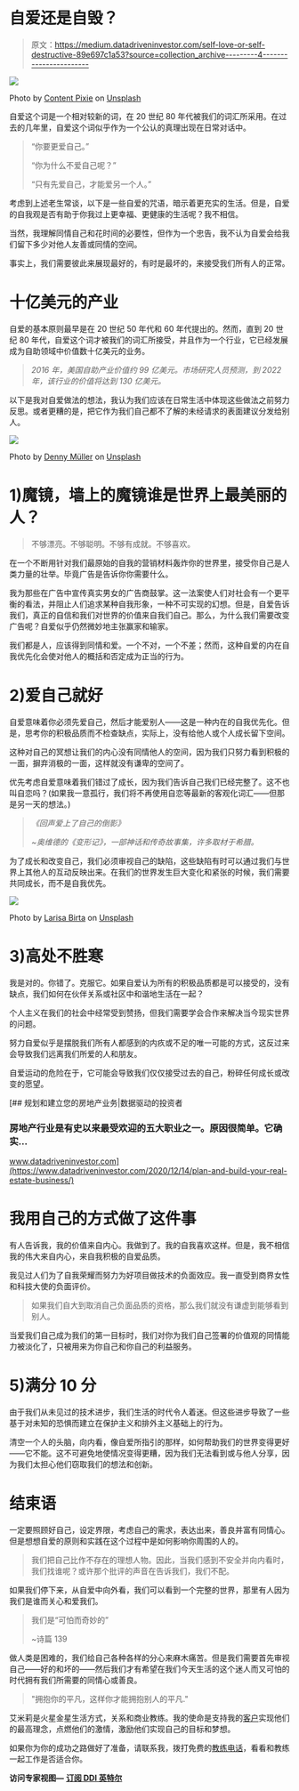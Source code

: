# 自爱还是自毁？

> 原文：<https://medium.datadriveninvestor.com/self-love-or-self-destructive-89e697c1a53?source=collection_archive---------4----------------------->

![](img/2895f8c3d45608e086bc2021eacb0746.png)

Photo by [Content Pixie](https://unsplash.com/@contentpixie?utm_source=medium&utm_medium=referral) on [Unsplash](https://unsplash.com?utm_source=medium&utm_medium=referral)

自爱这个词是一个相对较新的词，在 20 世纪 80 年代被我们的词汇所采用。在过去的几年里，自爱这个词似乎作为一个公认的真理出现在日常对话中。

> “你要更爱自己。”
> 
> “你为什么不爱自己呢？”
> 
> “只有先爱自己，才能爱另一个人。”

考虑到上述老生常谈，以下是一些自爱的咒语，暗示着更充实的生活。但是，自爱的自我观是否有助于你我过上更幸福、更健康的生活呢？我不相信。

当然，我理解同情自己和花时间的必要性，但作为一个忠告，我不认为自爱会给我们留下多少对他人友善或同情的空间。

事实上，我们需要彼此来展现最好的，有时是最坏的，来接受我们所有人的正常。

# 十亿美元的产业

自爱的基本原则最早是在 20 世纪 50 年代和 60 年代提出的。然而，直到 20 世纪 80 年代，自爱这个词才被我们的词汇所接受，并且作为一个行业，它已经发展成为自助领域中价值数十亿美元的业务。

> *2016 年，美国自助产业价值约 99 亿美元。市场研究人员预测，到 2022 年，该行业的价值将达到 130 亿美元。*

以下是我对自爱做法的想法，我认为我们应该在日常生活中体现这些做法之前努力反思。或者更糟的是，把它作为我们自己都不了解的未经请求的表面建议分发给别人。

![](img/1f5f4bfdb51194c5a88b473374b239bb.png)

Photo by [Denny Müller](https://unsplash.com/@redaquamedia?utm_source=medium&utm_medium=referral) on [Unsplash](https://unsplash.com?utm_source=medium&utm_medium=referral)

# 1)魔镜，墙上的魔镜谁是世界上最美丽的人？

> 不够漂亮。不够聪明。不够有成就。不够喜欢。

在一个不断用针对我们最原始的自我的营销材料轰炸你的世界里，接受你自己是人类力量的壮举。毕竟广告是告诉你你需要什么。

我为那些在广告中宣传真实男女的广告商鼓掌。这一法案使人们对社会有一个更平衡的看法，并阻止人们追求某种自我形象，一种不可实现的幻想。但是，自爱告诉我们，真正的自信和我们对世界的价值来自我们自己。那么，为什么我们需要改变广告呢？自爱似乎仍然微妙地主张赢家和输家。

我们都是人，应该得到同情和爱。一个不对，一个不差；然而，这种自爱的内在自我优先化会使对他人的概括和否定成为正当的行为。

# 2)爱自己就好

自爱意味着你必须先爱自己，然后才能爱别人——这是一种内在的自我优先化。但是，思考你的积极品质而不检查缺点，实际上，没有给他人或个人成长留下空间。

这种对自己的冥想让我们的内心没有同情他人的空间，因为我们只努力看到积极的一面，摒弃消极的一面，这样就没有谦卑的空间了。

优先考虑自爱意味着我们错过了成长，因为我们告诉自己我们已经完整了。这不也叫自恋吗？(如果我一意孤行，我们将不再使用自恋等最新的客观化词汇——但那是另一天的想法。)

> *《回声爱上了自己的倒影》*
> 
> *~奥维德的《变形记》，一部神话和传奇故事集，许多取材于希腊。*

为了成长和改变自己，我们必须审视自己的缺陷，这些缺陷有时可以通过我们与世界上其他人的互动反映出来。在我们的世界发生巨大变化和紧张的时候，我们需要共同成长，而不是自我优先。

![](img/3ebec6105ca651e123af7d541cd8a3a2.png)

Photo by [Larisa Birta](https://unsplash.com/@larisabirta?utm_source=medium&utm_medium=referral) on [Unsplash](https://unsplash.com?utm_source=medium&utm_medium=referral)

# 3)高处不胜寒

我是对的。你错了。克服它。如果自爱认为所有的积极品质都是可以接受的，没有缺点，我们如何在伙伴关系或社区中和谐地生活在一起？

个人主义在我们的社会中经常受到赞扬，但我们需要学会合作来解决当今现实世界的问题。

努力自爱似乎是摆脱我们所有人都感到的内疚或不足的唯一可能的方式，这反过来会导致我们远离我们所爱的人和朋友。

自爱运动的危险在于，它可能会导致我们仅仅接受过去的自己，粉碎任何成长或改变的愿望。

[](https://www.datadriveninvestor.com/2020/12/14/plan-and-build-your-real-estate-business/) [## 规划和建立您的房地产业务|数据驱动的投资者

### 房地产行业是有史以来最受欢迎的五大职业之一。原因很简单。它确实…

www.datadriveninvestor.com](https://www.datadriveninvestor.com/2020/12/14/plan-and-build-your-real-estate-business/) 

# 我用自己的方式做了这件事

有人告诉我，我的价值来自内心。我做到了。我的自我喜欢这样。但是，我不相信我的伟大来自内心，来自我积极的自爱品质。

我见过人们为了自我荣耀而努力为好项目做技术的负面效应。我一直受到商界女性和科技大使的负面评价。

> 如果我们自大到取消自己负面品质的资格，那么我们就没有谦虚到能够看到别人。

当爱我们自己成为我们的第一目标时，我们对你为我们自己签署的价值观的同情能力被淡化了，只被用来为你自己和你自己的利益服务。

# 5)满分 10 分

由于我们从未见过的技术进步，我们生活的时代令人着迷。但这些进步导致了一些基于对未知的恐惧而建立在保护主义和排外主义基础上的行为。

清空一个人的头脑，向内看，像自爱所指引的那样，如何帮助我们的世界变得更好——它不能。这不可避免地使情况变得更糟，因为我们无法看到或与他人分享，因为我们太担心他们窃取我们的想法和创新。

# 结束语

一定要照顾好自己，设定界限，考虑自己的需求，表达出来，善良并富有同情心。但是想想自爱的原则和实践在这个过程中是如何影响你周围的人的。

> 我们把自己比作不存在的理想人物。因此，当我们感到不安全并向内看时，我们找谁呢？或许那个批评的声音在告诉我们，我们不配。

如果我们停下来，从自爱中向外看，我们可以看到一个完整的世界，那里有人因为我们是谁而关心和爱我们。

> 我们是“可怕而奇妙的”
> 
> ~诗篇 139

做人类是困难的，我们给自己各种各样的分心来麻木痛苦。但是我们需要首先审视自己——好的和坏的——然后我们才有希望在我们今天生活的这个迷人而又可怕的时代拥有我们所需要的同情心或善良。

> "拥抱你的平凡，这样你才能拥抱别人的平凡."

艾米莉是火星金星生活方式，关系和商业教练。我的使命是支持我的[客户](https://www.marsvenuscoachemily.com/about)实现他们的最高理念，点燃他们的激情，激励他们实现自己的目标和梦想。

如果你为你的成功之路做好了准备，请联系我，拨打免费的[教练电话](https://www.marsvenuscoachemily.com/about)，看看和教练一起工作是否适合你。

**访问专家视图—** [**订阅 DDI 英特尔**](https://datadriveninvestor.com/ddi-intel)